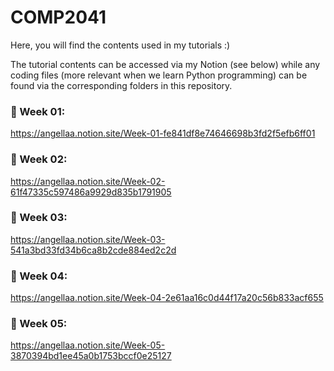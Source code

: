 # COMP2041

Here, you will find the contents used in my tutorials :)

The tutorial contents can be accessed via my Notion (see below) while any coding files (more relevant when we learn Python programming) can be found via the corresponding folders in this repository.

### 🌱 Week 01:

https://angellaa.notion.site/Week-01-fe841df8e74646698b3fd2f5efb6ff01

### 🌿 Week 02:

https://angellaa.notion.site/Week-02-61f47335c597486a9929d835b1791905

### 🍄 Week 03:

https://angellaa.notion.site/Week-03-541a3bd33fd34b6ca8b2cde884ed2c2d

### 🐚 Week 04:

https://angellaa.notion.site/Week-04-2e61aa16c0d44f17a20c56b833acf655

### 🐛 Week 05:

https://angellaa.notion.site/Week-05-3870394bd1ee45a0b1753bccf0e25127
